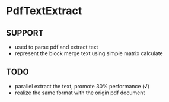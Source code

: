 # PdfTextExtract

## SUPPORT
* used to parse pdf and extract text
* represent the block merge text using simple matrix calculate

## TODO
* parallel extract the text, promote 30% performance (&radic;)
* realize the same format with the origin pdf document
